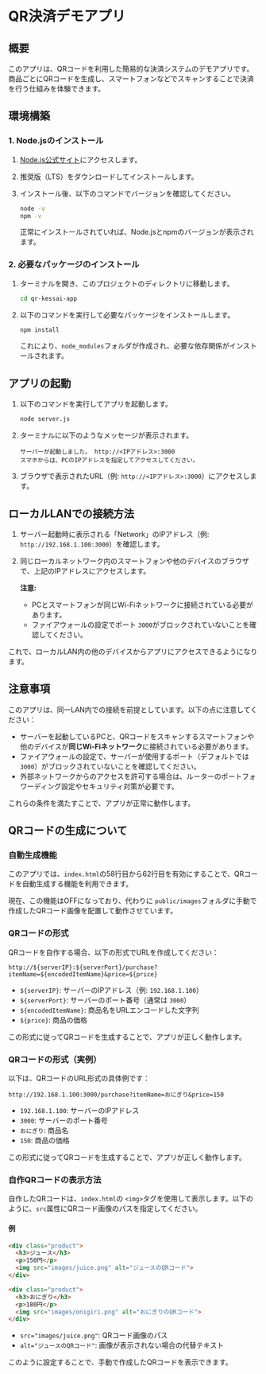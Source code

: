 # QR決済デモアプリ

## 概要

このアプリは、QRコードを利用した簡易的な決済システムのデモアプリです。商品ごとにQRコードを生成し、スマートフォンなどでスキャンすることで決済を行う仕組みを体験できます。

## 環境構築

### 1. Node.jsのインストール

1. [Node.js公式サイト](https://nodejs.org/)にアクセスします。
2. 推奨版（LTS）をダウンロードしてインストールします。
3. インストール後、以下のコマンドでバージョンを確認してください。

   ```bash
   node -v
   npm -v
   ```

   正常にインストールされていれば、Node.jsとnpmのバージョンが表示されます。

### 2. 必要なパッケージのインストール

1. ターミナルを開き、このプロジェクトのディレクトリに移動します。

   ```bash
   cd qr-kessai-app
   ```
2. 以下のコマンドを実行して必要なパッケージをインストールします。

   ```bash
   npm install
   ```

   これにより、`node_modules`フォルダが作成され、必要な依存関係がインストールされます。

## アプリの起動

1. 以下のコマンドを実行してアプリを起動します。

   ```bash
   node server.js
   ```
2. ターミナルに以下のようなメッセージが表示されます。

   ```
   サーバーが起動しました。 http://<IPアドレス>:3000
   スマホからは、PCのIPアドレスを指定してアクセスしてください。
   ```
3. ブラウザで表示されたURL（例: `http://<IPアドレス>:3000`）にアクセスします。

## ローカルLANでの接続方法

1. サーバー起動時に表示される「Network」のIPアドレス（例: `http://192.168.1.100:3000`）を確認します。
2. 同じローカルネットワーク内のスマートフォンや他のデバイスのブラウザで、上記のIPアドレスにアクセスします。

   **注意:**

   - PCとスマートフォンが同じWi-Fiネットワークに接続されている必要があります。
   - ファイアウォールの設定でポート `3000`がブロックされていないことを確認してください。

これで、ローカルLAN内の他のデバイスからアプリにアクセスできるようになります。

## 注意事項

このアプリは、同一LAN内での接続を前提としています。以下の点に注意してください：

- サーバーを起動しているPCと、QRコードをスキャンするスマートフォンや他のデバイスが**同じWi-Fiネットワーク**に接続されている必要があります。
- ファイアウォールの設定で、サーバーが使用するポート（デフォルトでは`3000`）がブロックされていないことを確認してください。
- 外部ネットワークからのアクセスを許可する場合は、ルーターのポートフォワーディング設定やセキュリティ対策が必要です。

これらの条件を満たすことで、アプリが正常に動作します。

## QRコードの生成について

### 自動生成機能

このアプリでは、`index.html`の58行目から62行目を有効にすることで、QRコードを自動生成する機能を利用できます。

現在、この機能はOFFになっており、代わりに `public/images`フォルダに手動で作成したQRコード画像を配置して動作させています。

### QRコードの形式

QRコードを自作する場合、以下の形式でURLを作成してください：

```
http://${serverIP}:${serverPort}/purchase?itemName=${encodedItemName}&price=${price}
```

- `${serverIP}`: サーバーのIPアドレス（例: `192.168.1.100`）
- `${serverPort}`: サーバーのポート番号（通常は `3000`）
- `${encodedItemName}`: 商品名をURLエンコードした文字列
- `${price}`: 商品の価格

この形式に従ってQRコードを生成することで、アプリが正しく動作します。

### QRコードの形式（実例）

以下は、QRコードのURL形式の具体例です：

```
http://192.168.1.100:3000/purchase?itemName=おにぎり&price=150
```

- `192.168.1.100`: サーバーのIPアドレス
- `3000`: サーバーのポート番号
- `おにぎり`: 商品名
- `150`: 商品の価格

この形式に従ってQRコードを生成することで、アプリが正しく動作します。

### 自作QRコードの表示方法

自作したQRコードは、`index.html`の `<img>`タグを使用して表示します。以下のように、`src`属性にQRコード画像のパスを指定してください。

#### 例

```html
<div class="product">
  <h3>ジュース</h3>
  <p>150円</p>
  <img src="images/juice.png" alt="ジュースのQRコード">
</div>

<div class="product">
  <h3>おにぎり</h3>
  <p>180円</p>
  <img src="images/onigiri.png" alt="おにぎりのQRコード">
</div>
```

- `src="images/juice.png"`: QRコード画像のパス
- `alt="ジュースのQRコード"`: 画像が表示されない場合の代替テキスト

このように設定することで、手動で作成したQRコードを表示できます。
